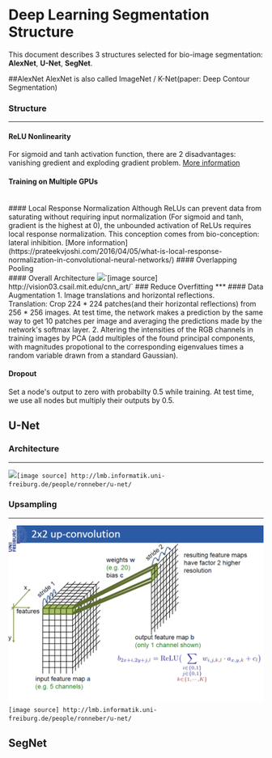 # Deep Learning Segmentation Structure
This document describes 3 structures selected for bio-image segmentation:
**AlexNet**, **U-Net**, **SegNet**.

##AlexNet
AlexNet is also called ImageNet / K-Net(paper: Deep Contour Segmentation)

### Structure
***
#### ReLU Nonlinearity
For sigmoid and tanh activation function, there are 2 disadvantages: vanishing gredient and exploding gradient problem. [More information](http://datascience.stackexchange.com/questions/15484/sigmoid-vs-relu-function-in-convnets)
#### Training on Multiple GPUs
</br>
#### Local Response Normalization
Although ReLUs can prevent data from saturating without requiring input normalization (For sigmoid and tanh, gradient is the highest at 0), the unbounded activation of ReLUs requires local response normalization. This conception comes from bio-conception: lateral inhibition. [More information](https://prateekvjoshi.com/2016/04/05/what-is-local-response-normalization-in-convolutional-neural-networks/)
#### Overlapping Pooling
</br>
#### Overall Architecture
<img src="http://vision03.csail.mit.edu/cnn_art/data/single_layer.png" width="700">`[image source] http://vision03.csail.mit.edu/cnn_art/`
### Reduce Overfitting
***
#### Data Augmentation
1. Image translations and horizontal reflections.<br>
	Translation: Crop 224 * 224 patches(and their horizontal reflections) from 256 * 256 images.
	At test time, the network makes a prediction by the same way to get 10 patches per image and averaging the predictions made by the network's softmax layer.
2. Altering the intensities of the RGB channels in training images by PCA (add multiples of the found principal components, with magnitudes propotional to the corresponding eigenvalues times a random variable drawn from a standard Gaussian).

#### Dropout
Set a node's output to zero with probabilty 0.5 while training. At test time, we use all nodes but multiply their outputs by 0.5.

## U-Net
### Architecture
***
<img src="http://lmb.informatik.uni-freiburg.de/people/ronneber/u-net/u-net-architecture.png" width="700">`[image source] http://lmb.informatik.uni-freiburg.de/people/ronneber/u-net/`
### Upsampling
***
<img src="upSample.png" width="700">`[image source] http://lmb.informatik.uni-freiburg.de/people/ronneber/u-net/`

## SegNet





